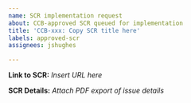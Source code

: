 ```yaml
---
name: SCR implementation request
about: CCB-approved SCR queued for implementation
title: 'CCB-xxx: Copy SCR title here'
labels: approved-scr
assignees: jshughes

---
```


**Link to SCR:** _Insert URL here_

**SCR Details:** _Attach PDF export of issue details_
